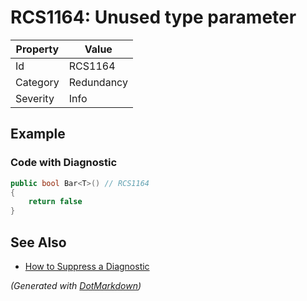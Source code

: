 # RCS1164: Unused type parameter

| Property | Value      |
| -------- | ---------- |
| Id       | RCS1164    |
| Category | Redundancy |
| Severity | Info       |

## Example

### Code with Diagnostic

```csharp
public bool Bar<T>() // RCS1164
{
    return false
}
```

## See Also

* [How to Suppress a Diagnostic](../HowToConfigureAnalyzers.md#how-to-suppress-a-diagnostic)


*\(Generated with [DotMarkdown](http://github.com/JosefPihrt/DotMarkdown)\)*